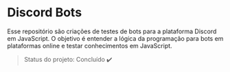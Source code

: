 # Discord Bots

Esse repositório são criações de testes de bots para a plataforma Discord em JavaScript. O objetivo é entender a lógica da programação para bots em plataformas online e testar conhecimentos em JavaScript.

>  Status do projeto: Concluído :heavy_check_mark:
